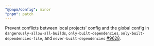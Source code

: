 ```yaml
---
"@pnpm/config": minor
"pnpm": patch
---
```


Prevent conflicts between local projects' config and the global config in `dangerously-allow-all-builds`, `only-built-dependencies`, `only-built-dependencies-file`, and `never-built-dependencies` [#9628](https://github.com/pnpm/pnpm/issues/9628).
